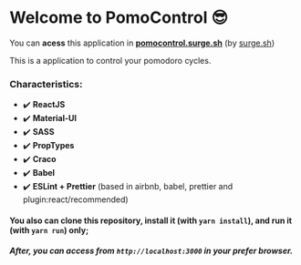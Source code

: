 # Welcome to PomoControl :sunglasses:

You can **acess** this application in **[pomocontrol.surge.sh](https://pomocontrol.surge.sh/)** (by [surge.sh](https://surge.sh))

This is a application to control your pomodoro cycles.

### Characteristics:

* :heavy_check_mark: **ReactJS**
* :heavy_check_mark: **Material-UI**
* :heavy_check_mark: **SASS**
* :heavy_check_mark: **PropTypes**
* :heavy_check_mark: **Craco**
* :heavy_check_mark: **Babel**
* :heavy_check_mark: **ESLint + Prettier** (based in airbnb, babel, prettier and plugin:react/recommended)


#### You also can clone this repository, install it (with `yarn install`), and run it (with `yarn run`) only;
##### After, you can access from `http://localhost:3000` in your prefer browser.
